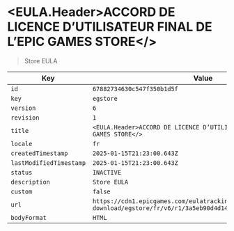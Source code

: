 # <EULA.Header>ACCORD DE LICENCE D’UTILISATEUR FINAL DE L’EPIC GAMES STORE</>

> Store EULA

| Key | Value |
| --- | ----- |
| `id` | `67882734630c547f350b1d5f` |
| `key` | `egstore` |
| `version` | `6` |
| `revision` | `1` |
| `title` | `<EULA.Header>ACCORD DE LICENCE D’UTILISATEUR FINAL DE L’EPIC GAMES STORE</>` |
| `locale` | `fr` |
| `createdTimestamp` | `2025-01-15T21:23:00.643Z` |
| `lastModifiedTimestamp` | `2025-01-15T21:23:00.643Z` |
| `status` | `INACTIVE` |
| `description` | `Store EULA` |
| `custom` | `false` |
| `url` | `https://cdn1.epicgames.com/eulatracking-download/egstore/fr/v6/r1/3a5eb90d4d14c300d9e802971f412a01.pdf` |
| `bodyFormat` | `HTML` |
